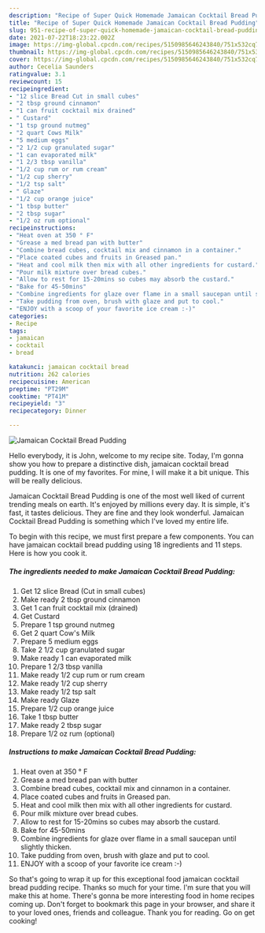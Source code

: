 ```yaml
---
description: "Recipe of Super Quick Homemade Jamaican Cocktail Bread Pudding"
title: "Recipe of Super Quick Homemade Jamaican Cocktail Bread Pudding"
slug: 951-recipe-of-super-quick-homemade-jamaican-cocktail-bread-pudding
date: 2021-07-22T18:23:22.002Z
image: https://img-global.cpcdn.com/recipes/5150985646243840/751x532cq70/jamaican-cocktail-bread-pudding-recipe-main-photo.jpg
thumbnail: https://img-global.cpcdn.com/recipes/5150985646243840/751x532cq70/jamaican-cocktail-bread-pudding-recipe-main-photo.jpg
cover: https://img-global.cpcdn.com/recipes/5150985646243840/751x532cq70/jamaican-cocktail-bread-pudding-recipe-main-photo.jpg
author: Cecelia Saunders
ratingvalue: 3.1
reviewcount: 15
recipeingredient:
- "12 slice Bread Cut in small cubes"
- "2 tbsp ground cinnamon"
- "1 can fruit cocktail mix drained"
- " Custard"
- "1 tsp ground nutmeg"
- "2 quart Cows Milk"
- "5 medium eggs"
- "2 1/2 cup granulated sugar"
- "1 can evaporated milk"
- "1 2/3 tbsp vanilla"
- "1/2 cup rum or rum cream"
- "1/2 cup sherry"
- "1/2 tsp salt"
- " Glaze"
- "1/2 cup orange juice"
- "1 tbsp butter"
- "2 tbsp sugar"
- "1/2 oz rum optional"
recipeinstructions:
- "Heat oven at 350 ° F"
- "Grease a med bread pan with butter"
- "Combine bread cubes, cocktail mix and cinnamon in a container."
- "Place coated cubes and fruits in Greased pan."
- "Heat and cool milk then mix with all other ingredients for custard."
- "Pour milk mixture over bread cubes."
- "Allow to rest for 15-20mins so cubes may absorb the custard."
- "Bake for 45-50mins"
- "Combine ingredients for glaze over flame in a small saucepan until slightly thicken."
- "Take pudding from oven, brush with glaze and put to cool."
- "ENJOY with a scoop of your favorite ice cream :-)"
categories:
- Recipe
tags:
- jamaican
- cocktail
- bread

katakunci: jamaican cocktail bread 
nutrition: 262 calories
recipecuisine: American
preptime: "PT29M"
cooktime: "PT41M"
recipeyield: "3"
recipecategory: Dinner

---
```



![Jamaican Cocktail Bread Pudding](https://img-global.cpcdn.com/recipes/5150985646243840/751x532cq70/jamaican-cocktail-bread-pudding-recipe-main-photo.jpg)

Hello everybody, it is John, welcome to my recipe site. Today, I'm gonna show you how to prepare a distinctive dish, jamaican cocktail bread pudding. It is one of my favorites. For mine, I will make it a bit unique. This will be really delicious.



Jamaican Cocktail Bread Pudding is one of the most well liked of current trending meals on earth. It's enjoyed by millions every day. It is simple, it's fast, it tastes delicious. They are fine and they look wonderful. Jamaican Cocktail Bread Pudding is something which I've loved my entire life.


To begin with this recipe, we must first prepare a few components. You can have jamaican cocktail bread pudding using 18 ingredients and 11 steps. Here is how you cook it.

<!--inarticleads1-->

##### The ingredients needed to make Jamaican Cocktail Bread Pudding:

1. Get 12 slice Bread (Cut in small cubes)
1. Make ready 2 tbsp ground cinnamon
1. Get 1 can fruit cocktail mix (drained)
1. Get  Custard
1. Prepare 1 tsp ground nutmeg
1. Get 2 quart Cow&#39;s Milk
1. Prepare 5 medium eggs
1. Take 2 1/2 cup granulated sugar
1. Make ready 1 can evaporated milk
1. Prepare 1 2/3 tbsp vanilla
1. Make ready 1/2 cup rum or rum cream
1. Make ready 1/2 cup sherry
1. Make ready 1/2 tsp salt
1. Make ready  Glaze
1. Prepare 1/2 cup orange juice
1. Take 1 tbsp butter
1. Make ready 2 tbsp sugar
1. Prepare 1/2 oz rum (optional)




<!--inarticleads2-->

##### Instructions to make Jamaican Cocktail Bread Pudding:

1. Heat oven at 350 ° F
1. Grease a med bread pan with butter
1. Combine bread cubes, cocktail mix and cinnamon in a container.
1. Place coated cubes and fruits in Greased pan.
1. Heat and cool milk then mix with all other ingredients for custard.
1. Pour milk mixture over bread cubes.
1. Allow to rest for 15-20mins so cubes may absorb the custard.
1. Bake for 45-50mins
1. Combine ingredients for glaze over flame in a small saucepan until slightly thicken.
1. Take pudding from oven, brush with glaze and put to cool.
1. ENJOY with a scoop of your favorite ice cream :-)




So that's going to wrap it up for this exceptional food jamaican cocktail bread pudding recipe. Thanks so much for your time. I'm sure that you will make this at home. There's gonna be more interesting food in home recipes coming up. Don't forget to bookmark this page in your browser, and share it to your loved ones, friends and colleague. Thank you for reading. Go on get cooking!
